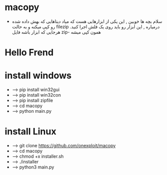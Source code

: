 # macopy

- سلام بچه ها خوبین , این یکی از ابزارهایی هست که میاد دیتاهایی  که بهش داده  شده
رو کپی میکنه و به حالت filezip 
درمیاره , این ابزار رو باید روی یک فلش اجرا کنید.
هرجایی که ابزار باشه فایل zip-
همون کپی میشه
# Hello Frend

# install windows
- --> pip install win32gui
- --> pip install win32con
- --> pip install zipfile
- --> cd macopy
- --> python main.py

# install Linux
- --> git clone https://github.com/onexploit/macopy
- --> cd macopy
- --> chmod +x installer.sh
- --> ./installer
- --> python3 main.py

